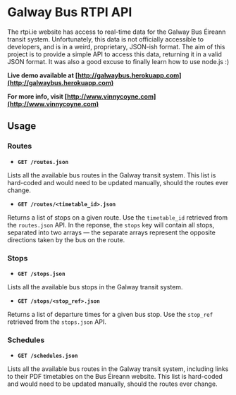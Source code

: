 # Galway Bus RTPI API

The rtpi.ie website has access to real-time data for the Galway Bus Éireann transit system. Unfortunately, this data is not officially accessible to developers, and is in a weird, proprietary, JSON-ish format. The aim of this project is to provide a simple API to access this data, returning it in a valid JSON format. It was also a good excuse to finally learn how to use node.js :)

**Live demo available at [http://galwaybus.herokuapp.com](http://galwaybus.herokuapp.com)**

**For more info, visit [http://www.vinnycoyne.com](http://www.vinnycoyne.com)**

## Usage

### Routes

* **`GET /routes.json`**

 Lists all the available bus routes in the Galway transit system. This list is hard-coded and would need to be updated manually, should the routes ever change.

* **`GET /routes/<timetable_id>.json`**

 Returns a list of stops on a given route. Use the `timetable_id` retrieved from the `routes.json` API. In the reponse, the `stops` key will contain all stops, separated into two arrays — the separate arrays represent the opposite directions taken by the bus on the route.
 
### Stops

* **`GET /stops.json`**

 Lists all the available bus stops in the Galway transit system.

* **`GET /stops/<stop_ref>.json`**

 Returns a list of departure times for a given bus stop. Use the `stop_ref` retrieved from the `stops.json` API.
 
 
### Schedules

* **`GET /schedules.json`**

 Lists all the available bus routes in the Galway transit system, including links to their PDF timetables on the Bus Éireann website. This list is hard-coded and would need to be updated manually, should the routes ever change.